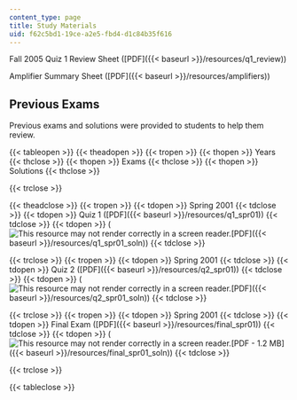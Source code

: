 ```yaml
---
content_type: page
title: Study Materials
uid: f62c5bd1-19ce-a2e5-fbd4-d1c84b35f616
---
```


Fall 2005 Quiz 1 Review Sheet ([PDF]({{< baseurl >}}/resources/q1_review))

Amplifier Summary Sheet ([PDF]({{< baseurl >}}/resources/amplifiers))

Previous Exams
--------------

Previous exams and solutions were provided to students to help them review.

{{< tableopen >}}
{{< theadopen >}}
{{< tropen >}}
{{< thopen >}}
Years
{{< thclose >}}
{{< thopen >}}
Exams
{{< thclose >}}
{{< thopen >}}
Solutions
{{< thclose >}}

{{< trclose >}}

{{< theadclose >}}
{{< tropen >}}
{{< tdopen >}}
Spring 2001
{{< tdclose >}}
{{< tdopen >}}
Quiz 1 ([PDF]({{< baseurl >}}/resources/q1_spr01))
{{< tdclose >}}
{{< tdopen >}}
(![This resource may not render correctly in a screen reader.](/images/inacessible.gif)[PDF]({{< baseurl >}}/resources/q1_spr01_soln))
{{< tdclose >}}

{{< trclose >}}
{{< tropen >}}
{{< tdopen >}}
Spring 2001
{{< tdclose >}}
{{< tdopen >}}
Quiz 2 ([PDF]({{< baseurl >}}/resources/q2_spr01))
{{< tdclose >}}
{{< tdopen >}}
(![This resource may not render correctly in a screen reader.](/images/inacessible.gif)[PDF]({{< baseurl >}}/resources/q2_spr01_soln))
{{< tdclose >}}

{{< trclose >}}
{{< tropen >}}
{{< tdopen >}}
Spring 2001
{{< tdclose >}}
{{< tdopen >}}
Final Exam ([PDF]({{< baseurl >}}/resources/final_spr01))
{{< tdclose >}}
{{< tdopen >}}
(![This resource may not render correctly in a screen reader.](/images/inacessible.gif)[PDF - 1.2 MB]({{< baseurl >}}/resources/final_spr01_soln))
{{< tdclose >}}

{{< trclose >}}

{{< tableclose >}}